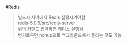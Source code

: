 #Redis
>빌드시 서버에서 Redis 실행시켜야함  
> redis-5.0.5/src/redis-server  
> 위의 커맨드 입력하면 레디스 실행됨  
> 번거로우면 nohup으로 백그라운드에서 돌리는 것도 가능